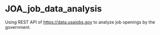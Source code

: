 JOA_job_data_analysis
=====================

Using REST API of https://data.usajobs.gov to analyze job openings by the government.
